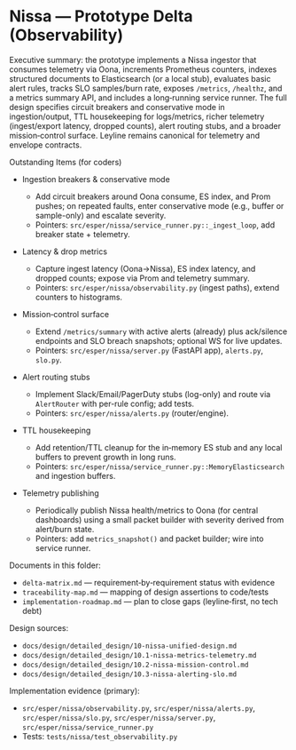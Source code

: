 # Nissa — Prototype Delta (Observability)

Executive summary: the prototype implements a Nissa ingestor that consumes telemetry via Oona, increments Prometheus counters, indexes structured documents to Elasticsearch (or a local stub), evaluates basic alert rules, tracks SLO samples/burn rate, exposes `/metrics`, `/healthz`, and a metrics summary API, and includes a long‑running service runner. The full design specifies circuit breakers and conservative mode in ingestion/output, TTL housekeeping for logs/metrics, richer telemetry (ingest/export latency, dropped counts), alert routing stubs, and a broader mission‑control surface. Leyline remains canonical for telemetry and envelope contracts.

Outstanding Items (for coders)

- Ingestion breakers & conservative mode
  - Add circuit breakers around Oona consume, ES index, and Prom pushes; on repeated faults, enter conservative mode (e.g., buffer or sample-only) and escalate severity.
  - Pointers: `src/esper/nissa/service_runner.py::_ingest_loop`, add breaker state + telemetry.

- Latency & drop metrics
  - Capture ingest latency (Oona→Nissa), ES index latency, and dropped counts; expose via Prom and telemetry summary.
  - Pointers: `src/esper/nissa/observability.py` (ingest paths), extend counters to histograms.

- Mission‑control surface
  - Extend `/metrics/summary` with active alerts (already) plus ack/silence endpoints and SLO breach snapshots; optional WS for live updates.
  - Pointers: `src/esper/nissa/server.py` (FastAPI app), `alerts.py`, `slo.py`.

- Alert routing stubs
  - Implement Slack/Email/PagerDuty stubs (log-only) and route via `AlertRouter` with per-rule config; add tests.
  - Pointers: `src/esper/nissa/alerts.py` (router/engine).

- TTL housekeeping
  - Add retention/TTL cleanup for the in‑memory ES stub and any local buffers to prevent growth in long runs.
  - Pointers: `src/esper/nissa/service_runner.py::MemoryElasticsearch` and ingestion buffers.

- Telemetry publishing
  - Periodically publish Nissa health/metrics to Oona (for central dashboards) using a small packet builder with severity derived from alert/burn state.
  - Pointers: add `metrics_snapshot()` and packet builder; wire into service runner.

Documents in this folder:
- `delta-matrix.md` — requirement‑by‑requirement status with evidence
- `traceability-map.md` — mapping of design assertions to code/tests
- `implementation-roadmap.md` — plan to close gaps (leyline‑first, no tech debt)

Design sources:
- `docs/design/detailed_design/10-nissa-unified-design.md`
- `docs/design/detailed_design/10.1-nissa-metrics-telemetry.md`
- `docs/design/detailed_design/10.2-nissa-mission-control.md`
- `docs/design/detailed_design/10.3-nissa-alerting-slo.md`

Implementation evidence (primary):
- `src/esper/nissa/observability.py`, `src/esper/nissa/alerts.py`, `src/esper/nissa/slo.py`, `src/esper/nissa/server.py`, `src/esper/nissa/service_runner.py`
- Tests: `tests/nissa/test_observability.py`
